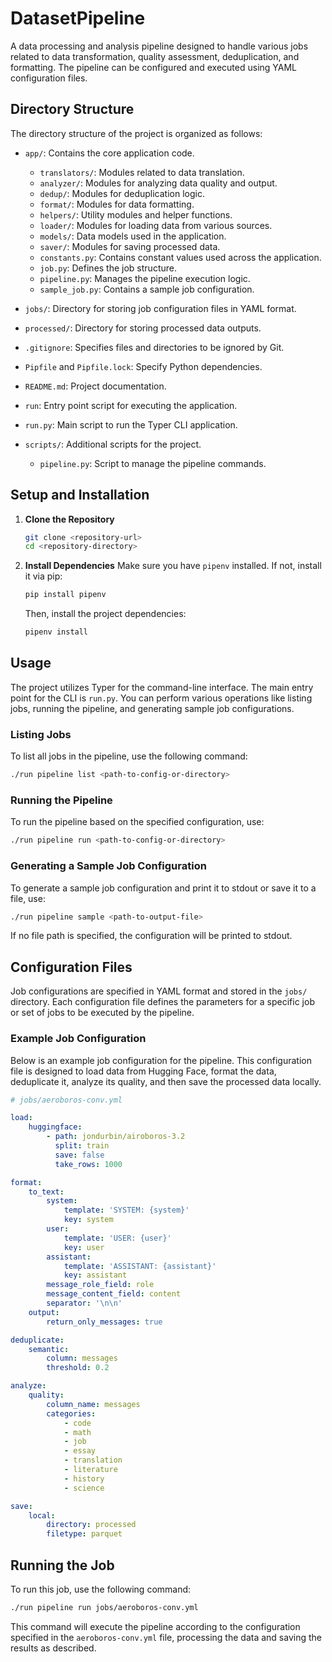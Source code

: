 # DatasetPipeline

A data processing and analysis pipeline designed to handle various jobs related to data transformation, quality assessment, deduplication, and formatting. The pipeline can be configured and executed using YAML configuration files.

## Directory Structure

The directory structure of the project is organized as follows:

- `app/`: Contains the core application code.
  - `translators/`: Modules related to data translation.
  - `analyzer/`: Modules for analyzing data quality and output.
  - `dedup/`: Modules for deduplication logic.
  - `format/`: Modules for data formatting.
  - `helpers/`: Utility modules and helper functions.
  - `loader/`: Modules for loading data from various sources.
  - `models/`: Data models used in the application.
  - `saver/`: Modules for saving processed data.
  - `constants.py`: Contains constant values used across the application.
  - `job.py`: Defines the job structure.
  - `pipeline.py`: Manages the pipeline execution logic.
  - `sample_job.py`: Contains a sample job configuration.

- `jobs/`: Directory for storing job configuration files in YAML format.
- `processed/`: Directory for storing processed data outputs.
- `.gitignore`: Specifies files and directories to be ignored by Git.
- `Pipfile` and `Pipfile.lock`: Specify Python dependencies.
- `README.md`: Project documentation.
- `run`: Entry point script for executing the application.
- `run.py`: Main script to run the Typer CLI application.
- `scripts/`: Additional scripts for the project.
  - `pipeline.py`: Script to manage the pipeline commands.

## Setup and Installation

1. **Clone the Repository**
   ```bash
   git clone <repository-url>
   cd <repository-directory>
   ```

2. **Install Dependencies**
   Make sure you have `pipenv` installed. If not, install it via pip:
   ```bash
   pip install pipenv
   ```
   Then, install the project dependencies:
   ```bash
   pipenv install
   ```

## Usage

The project utilizes Typer for the command-line interface. The main entry point for the CLI is `run.py`. You can perform various operations like listing jobs, running the pipeline, and generating sample job configurations.

### Listing Jobs

To list all jobs in the pipeline, use the following command:

```bash
./run pipeline list <path-to-config-or-directory>
```

### Running the Pipeline

To run the pipeline based on the specified configuration, use:

```bash
./run pipeline run <path-to-config-or-directory>
```

### Generating a Sample Job Configuration

To generate a sample job configuration and print it to stdout or save it to a file, use:

```bash
./run pipeline sample <path-to-output-file>
```

If no file path is specified, the configuration will be printed to stdout.

## Configuration Files

Job configurations are specified in YAML format and stored in the `jobs/` directory. Each configuration file defines the parameters for a specific job or set of jobs to be executed by the pipeline.

### Example Job Configuration

Below is an example job configuration for the pipeline. This configuration file is designed to load data from Hugging Face, format the data, deduplicate it, analyze its quality, and then save the processed data locally.

```yaml
# jobs/aeroboros-conv.yml

load:
    huggingface:
        - path: jondurbin/airoboros-3.2
          split: train
          save: false
          take_rows: 1000

format:
    to_text:
        system:
            template: 'SYSTEM: {system}'
            key: system
        user:
            template: 'USER: {user}'
            key: user
        assistant:
            template: 'ASSISTANT: {assistant}'
            key: assistant
        message_role_field: role
        message_content_field: content
        separator: '\n\n'
    output:
        return_only_messages: true

deduplicate:
    semantic:
        column: messages
        threshold: 0.2

analyze:
    quality:
        column_name: messages
        categories:
            - code
            - math
            - job
            - essay
            - translation
            - literature
            - history
            - science

save:
    local:
        directory: processed
        filetype: parquet
```

## Running the Job

To run this job, use the following command:

```bash
./run pipeline run jobs/aeroboros-conv.yml
```

This command will execute the pipeline according to the configuration specified in the `aeroboros-conv.yml` file, processing the data and saving the results as described.
